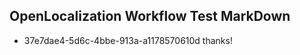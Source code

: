 ## OpenLocalization Workflow Test MarkDown
* 37e7dae4-5d6c-4bbe-913a-a1178570610d thanks!

<!--HONumber=Jul16_HO2-->


